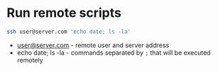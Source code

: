 # Run remote scripts

```bash
ssh user@server.com 'echo date; ls -la'
```

- user@server.com - remote user and server address
- echo date; ls -la - commands separated by ```;``` that will be executed remotely
